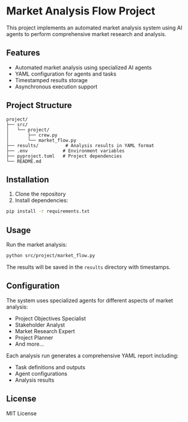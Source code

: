 # Market Analysis Flow Project

This project implements an automated market analysis system using AI agents to perform comprehensive market research and analysis.

## Features

- Automated market analysis using specialized AI agents
- YAML configuration for agents and tasks
- Timestamped results storage
- Asynchronous execution support

## Project Structure

```
project/
├── src/
│   └── project/
│       ├── crew.py
│       └── market_flow.py
├── results/          # Analysis results in YAML format
├── .env             # Environment variables
├── pyproject.toml   # Project dependencies
└── README.md
```

## Installation

1. Clone the repository
2. Install dependencies:
```bash
pip install -r requirements.txt
```

## Usage

Run the market analysis:
```bash
python src/project/market_flow.py
```

The results will be saved in the `results` directory with timestamps.

## Configuration

The system uses specialized agents for different aspects of market analysis:
- Project Objectives Specialist
- Stakeholder Analyst
- Market Research Expert
- Project Planner
- And more...

Each analysis run generates a comprehensive YAML report including:
- Task definitions and outputs
- Agent configurations
- Analysis results

## License

MIT License
